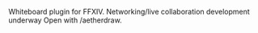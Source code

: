 Whiteboard plugin for FFXIV. 
Networking/live collaboration development underway
Open with /aetherdraw.
